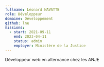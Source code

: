 ```yaml
---
fullname: Léonard NAVATTE
role: Développeur
domaine: Développement
github: lne
missions:
  - start: 2021-09-11
    end: 2023-04-11
    status: admin
    employer: Ministère de la Justice
---
```


Développeur web en alternance chez les ANJE
